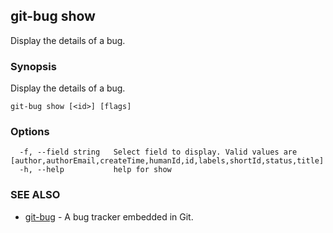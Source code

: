 ## git-bug show

Display the details of a bug.

### Synopsis

Display the details of a bug.

```
git-bug show [<id>] [flags]
```

### Options

```
  -f, --field string   Select field to display. Valid values are [author,authorEmail,createTime,humanId,id,labels,shortId,status,title]
  -h, --help           help for show
```

### SEE ALSO

* [git-bug](git-bug.md)	 - A bug tracker embedded in Git.


